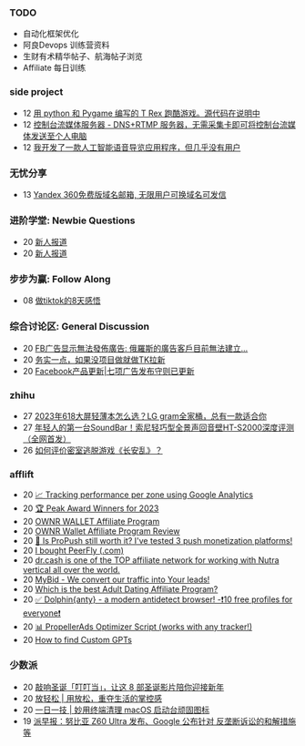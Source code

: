 ### TODO
-  自动化框架优化
-  阿良Devops 训练营资料
-  生财有术精华帖子、航海帖子浏览
-  Affiliate 每日训练

### side project
<!-- sideproject:START -->
-  12 [用 python 和 Pygame 编写的 T Rex 跑酷游戏。源代码在说明中](https://www.youtube.com/watch?v=pZySIXSelCA)
-  12 [控制台流媒体服务器 - DNS+RTMP 服务器，无需采集卡即可将控制台流媒体发送至个人电脑](https://github.com/Aioros/console-streaming-server)
-  12 [我开发了一款人工智能语音导览应用程序，但几乎没有用户](https://www.reddit.com/r/SideProject/comments/18gpp0e/ive_built_an_ai_audio_tour_app_but_have_almost_no/)<!-- sideproject:END -->


### 无忧分享
<!-- ruyo:START -->
-  13 [Yandex 360免费版域名邮箱, 无限用户可换域名可发信](https://51.ruyo.net/18565.html)<!-- ruyo:END -->

### 进阶学堂: Newbie Questions
<!-- advertcn1:START -->
-  20 [新人报道](https://www.advertcn.com/thread-113382-1-1.html)
-  20 [新人报道](https://www.advertcn.com/thread-113379-1-1.html)<!-- advertcn1:END -->

### 步步为赢: Follow Along
<!-- advertcn2:START -->
-  08 [做tiktok的8天感悟](https://www.advertcn.com/thread-113232-1-1.html)<!-- advertcn2:END -->

### 综合讨论区: General Discussion
<!-- advertcn3:START -->
-  20 [FB广告显示無法發佈廣告: 俄羅斯的廣告客戶目前無法建立...](https://www.advertcn.com/thread-113386-1-1.html)
-  20 [务实一点，如果没项目做就做TK拉新](https://www.advertcn.com/thread-113385-1-1.html)
-  20 [Facebook产品更新|七项广告发布守则已更新](https://www.advertcn.com/thread-113380-1-1.html)<!-- advertcn3:END -->


### zhihu
<!-- zhihu:START -->
-  27 [2023年618大屏轻薄本怎么选？LG gram全家桶，总有一款适合你](http://zhuanlan.zhihu.com/p/632641888?utm_campaign=rss&utm_medium=rss&utm_source=rss&utm_content=title)
-  27 [年轻人的第一台SoundBar！索尼轻巧型全景声回音壁HT-S2000深度评测（全网首发）](http://zhuanlan.zhihu.com/p/630990296?utm_campaign=rss&utm_medium=rss&utm_source=rss&utm_content=title)
-  26 [如何评价密室逃脱游戏《长安乱》？](http://www.zhihu.com/question/563950552/answer/3045961312?utm_campaign=rss&utm_medium=rss&utm_source=rss&utm_content=title)<!-- zhihu:END -->

### afflift
<!-- afflift:START -->
-  20 [📈 Tracking performance per zone using Google Analytics](https://afflift.com/f/threads/%F0%9F%93%88-tracking-performance-per-zone-using-google-analytics.12307/)
-  20 [🏆 Peak Award Winners for 2023](https://afflift.com/f/threads/%F0%9F%8F%86-peak-award-winners-for-2023.12329/)
-  20 [OWNR WALLET Affiliate Program](https://afflift.com/f/threads/ownr-wallet-affiliate-program.9733/)
-  20 [OWNR Wallet Affiliate Program Review](https://afflift.com/f/threads/ownr-wallet-affiliate-program-review.12334/)
-  20 [🔔 Is ProPush still worth it? I&#39;ve tested 3 push monetization platforms!](https://afflift.com/f/threads/%F0%9F%94%94-is-propush-still-worth-it-ive-tested-3-push-monetization-platforms.12275/)
-  20 [I bought PeerFly &lpar;.com&rpar;](https://afflift.com/f/threads/i-bought-peerfly-com.12297/)
-  20 [dr.cash is one of the TOP affiliate network for working with Nutra vertical all over the world.](https://afflift.com/f/threads/dr-cash-is-one-of-the-top-affiliate-network-for-working-with-nutra-vertical-all-over-the-world.11669/)
-  20 [MyBid - We convert our traffic into Your leads!](https://afflift.com/f/threads/mybid-we-convert-our-traffic-into-your-leads.9262/)
-  20 [Which is the best Adult Dating Affiliate Program?](https://afflift.com/f/threads/which-is-the-best-adult-dating-affiliate-program.12141/)
-  20 [✅ Dolphin{anty} - a modern antidetect browser! -❗️10 free profiles for everyone❗️](https://afflift.com/f/threads/%E2%9C%85-dolphin-anty-a-modern-antidetect-browser-%E2%9D%97%EF%B8%8F10-free-profiles-for-everyone%E2%9D%97%EF%B8%8F.7310/)
-  20 [📊 PropellerAds Optimizer Script &lpar;works with any tracker!&rpar;](https://afflift.com/f/threads/%F0%9F%93%8A-propellerads-optimizer-script-works-with-any-tracker.11813/)
-  20 [How to find Custom GPTs](https://afflift.com/f/threads/how-to-find-custom-gpts.12333/)<!-- afflift:END -->

### 少数派
<!-- sspai:START -->
-  20 [敲响圣诞「叮叮当」，让这 8 部圣诞影片陪你迎接新年](https://sspai.com/post/85156)
-  20 [放轻松 | 用放松，重夺生活的掌控感](https://sspai.com/post/85159)
-  20 [一日一技 | 妙用终端清理 macOS 启动台顽固图标](https://sspai.com/post/85136)
-  19 [派早报：努比亚 Z60 Ultra 发布、Google 公布针对 反垄断诉讼的和解措施等](https://sspai.com/post/85200)<!-- sspai:END -->
